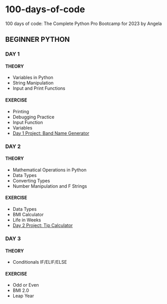 # 100-days-of-code
100 days of code: The Complete Python Pro Bootcamp for 2023 by Angela

## BEGINNER PYTHON

### DAY 1
#### THEORY
- Variables in Python
- String Manipulation
- Input and Print Functions
#### EXERCISE
- Printing
- Debugging Practice
- Input Function
- Variables
- [Day 1 Project: Band Name Generator](./day-1/pjt_brand_name_generator.py)

### DAY 2
#### THEORY
- Mathematical Operations in Python
- Data Types
- Converting Types
- Number Manipulation and F Strings
#### EXERCISE
- Data Types
- BMI Calculator
- Life in Weeks
- [Day 2 Project: Tip Calculator](./day-2/pjt_tip_calculator.py)

### DAY 3
#### THEORY
- Conditionals IF/ELIF/ELSE
#### EXERCISE
- Odd or Even
- BMI 2.0
- Leap Year

